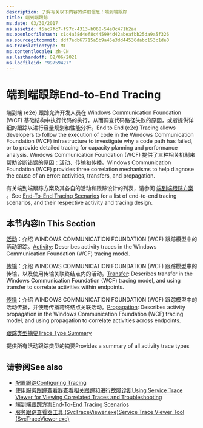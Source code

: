 ```yaml
---
description: 了解有关以下内容的详细信息：端到端跟踪
title: 端到端跟踪
ms.date: 03/30/2017
ms.assetid: f5ac7fc7-f97c-4313-b068-54e0c471b2aa
ms.openlocfilehash: c1c4a38d4ef8c445994d42abeafbb25da9a5f326
ms.sourcegitcommit: ddf7edb67715a5b9a45e3dd44536dabc153c1de0
ms.translationtype: MT
ms.contentlocale: zh-CN
ms.lasthandoff: 02/06/2021
ms.locfileid: "99759427"
---
```

# <a name="end-to-end-tracing"></a><span data-ttu-id="363b0-103">端到端跟踪</span><span class="sxs-lookup"><span data-stu-id="363b0-103">End-to-End Tracing</span></span>

<span data-ttu-id="363b0-104">端到端 (e2e) 跟踪允许开发人员在 Windows Communication Foundation (WCF) 基础结构中执行代码的执行，从而调查代码路径失败的原因，或者提供详细的跟踪以进行容量规划和性能分析。</span><span class="sxs-lookup"><span data-stu-id="363b0-104">End to End (e2e) Tracing allows developers to follow the execution of code in the Windows Communication Foundation (WCF) infrastructure to investigate why a code path has failed, or to provide detailed tracing for capacity planning and performance analysis.</span></span> <span data-ttu-id="363b0-105">Windows Communication Foundation (WCF) 提供了三种相关机制来帮助诊断错误的原因：活动、传输和传播。</span><span class="sxs-lookup"><span data-stu-id="363b0-105">Windows Communication Foundation (WCF) provides three correlation mechanisms to help diagnose the cause of an error: activities, transfers, and propagation.</span></span>  
  
 <span data-ttu-id="363b0-106">有关端到端跟踪方案及其各自的活动和跟踪设计的列表，请参阅 [端到端跟踪方案](end-to-end-tracing-scenarios.md) 。</span><span class="sxs-lookup"><span data-stu-id="363b0-106">See [End-To-End Tracing Scenarios](end-to-end-tracing-scenarios.md) for a list of end-to-end tracing scenarios, and their respective activity and tracing design.</span></span>  
  
## <a name="in-this-section"></a><span data-ttu-id="363b0-107">本节内容</span><span class="sxs-lookup"><span data-stu-id="363b0-107">In This Section</span></span>  

 <span data-ttu-id="363b0-108">[活动](activity.md)：介绍 WINDOWS COMMUNICATION FOUNDATION (WCF) 跟踪模型中的活动跟踪。</span><span class="sxs-lookup"><span data-stu-id="363b0-108">[Activity](activity.md):  Describes activity traces in the Windows Communication Foundation (WCF) tracing model.</span></span>  
  
 <span data-ttu-id="363b0-109">[传输](transfer.md)：介绍 WINDOWS COMMUNICATION FOUNDATION (WCF) 跟踪模型中的传输，以及使用传输关联终结点内的活动。</span><span class="sxs-lookup"><span data-stu-id="363b0-109">[Transfer](transfer.md):  Describes transfer in the Windows Communication Foundation (WCF) tracing model, and using transfer to correlate activities within endpoints.</span></span>  
  
 <span data-ttu-id="363b0-110">[传播](propagation.md)：介绍 WINDOWS COMMUNICATION FOUNDATION (WCF) 跟踪模型中的活动传播，并使用传播跨终结点关联活动。</span><span class="sxs-lookup"><span data-stu-id="363b0-110">[Propagation](propagation.md):  Describes activity propagation in the Windows Communication Foundation (WCF) tracing model, and using propagation to correlate activities across endpoints.</span></span>  
  
 [<span data-ttu-id="363b0-111">跟踪类型摘要</span><span class="sxs-lookup"><span data-stu-id="363b0-111">Trace Type Summary</span></span>](trace-type-summary.md)  
  
 <span data-ttu-id="363b0-112">提供所有活动跟踪类型的摘要</span><span class="sxs-lookup"><span data-stu-id="363b0-112">Provides a summary of all activity trace types</span></span>  
  
## <a name="see-also"></a><span data-ttu-id="363b0-113">请参阅</span><span class="sxs-lookup"><span data-stu-id="363b0-113">See also</span></span>

- [<span data-ttu-id="363b0-114">配置跟踪</span><span class="sxs-lookup"><span data-stu-id="363b0-114">Configuring Tracing</span></span>](configuring-tracing.md)
- [<span data-ttu-id="363b0-115">使用服务跟踪查看器查看相关跟踪和进行故障诊断</span><span class="sxs-lookup"><span data-stu-id="363b0-115">Using Service Trace Viewer for Viewing Correlated Traces and Troubleshooting</span></span>](using-service-trace-viewer-for-viewing-correlated-traces-and-troubleshooting.md)
- [<span data-ttu-id="363b0-116">端到端跟踪方案</span><span class="sxs-lookup"><span data-stu-id="363b0-116">End-To-End Tracing Scenarios</span></span>](end-to-end-tracing-scenarios.md)
- [<span data-ttu-id="363b0-117">服务跟踪查看器工具 (SvcTraceViewer.exe)</span><span class="sxs-lookup"><span data-stu-id="363b0-117">Service Trace Viewer Tool (SvcTraceViewer.exe)</span></span>](../../service-trace-viewer-tool-svctraceviewer-exe.md)
